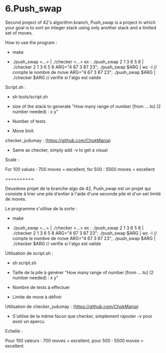 # 6.Push_swap

Second project of 42's algorithm branch, Push_swap is a project in which your goal is to sort an integer stack using only another stack and a limited set of moves.

How to use the program :

- make

- ./push_swap <...> | ./checker <...>
	ex :	./push_swap 2 1 3 6 5 8 | ./checker 2 1 3 6 5 8
			ARG="4 67 3 87 23"; ./push_swap $ARG | wc -l			// compte le nombre de move
			ARG="4 67 3 87 23"; ./push_swap $ARG | ./checker $ARG	// verifie si l'algo est valide

Script.sh :

- sh tools/script.sh

- size of the stack to generate
	"How many range of number [from ... to] (2 number needed) : x y"

- Number of tests

- Move limit

checker_judumay : (https://github.com/ChokMania)

- Same as checker, simply add -v to get a visual

Scale :

For 100 values : 700 moves = excellent, for 500 : 5500 moves = excellent

==========

Deuxième projet de la branche algo de 42, Push_swap est un projet qui consiste à trier une pile d'entier à l'aide d'une seconde pile et d'un set limité de moves.

Le programme s'utilise de la sorte :

- make

- ./push_swap <...> | ./checker <...>
	ex :	./push_swap 2 1 3 6 5 8 | ./checker 2 1 3 6 5 8
			ARG="4 67 3 87 23"; ./push_swap $ARG | wc -l			// compte le nombre de move
			ARG="4 67 3 87 23"; ./push_swap $ARG | ./checker $ARG	// verifie si l'algo est valide

Utilisation de script.sh :

- sh script.sh

- Taille de la pile à générer
	"How many range of number [from ... to] (2 number needed) : x y"

- Nombre de tests à effectuer

- Limite de move à définir

Utilisation de checker_judumay : (https://github.com/ChokMania)

- S'utilise de la même facon que checker, simplement rajouter -v pour avoir un apercu

Echelle :

Pour 100 valeurs : 700 moves = excellent, pour 500 : 5500 moves = excellent

